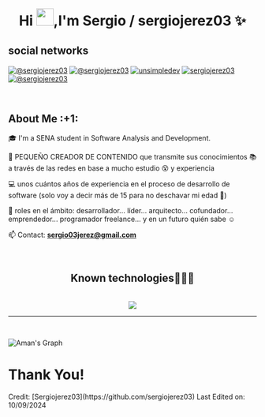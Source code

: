 <!--title-->
<h1 align="center">Hi <img src="https://media.giphy.com/media/hvRJCLFzcasrR4ia7z/giphy.gif" width="35">,I'm Sergio / sergiojerez03 ✨</h1>


<!--social networks-->
<h2>social networks</h2>
<p align="left">
<a href="https://www.youtube.com/@sergio03jerez" target="blank"><img align="center" src="https://img.shields.io/badge/YouTube-FF0000?style=for-the-badge&logo=youtube&logoColor=white" alt="@sergiojerez03"/></a>
<a href="https://www.tiktok.com/@sergio03jerez" target="blank"><img align="center" src="https://img.shields.io/badge/TikTok-000000?style=for-the-badge&logo=tiktok&logoColor=white" alt="@sergiojerez03"/></a>
<a href="https://linkedin.com/in/Sergio Andrés Jerez Pinzón" target="blank"><img align="center" src="https://img.shields.io/badge/LinkedIn-0077B5?style=for-the-badge&logo=linkedin&logoColor=white" alt="unsimpledev"/></a>
<a href="https://instagram.com/sergio03jerez" target="blank"><img align="center" src="https://img.shields.io/badge/instagram%20-%23E4405F.svg?&style=for-the-badge&logo=Instagram&logoColor=white" alt="sergiojerez03"/></a>
<a href = "mailto:sergio03jerez@gmail.com" target="blank"><img align="center" src="https://img.shields.io/badge/Gmail-D14836?style=for-the-badge&logo=gmail&logoColor=white" alt="@sergiojerez03"/></a>
  </p>
<br>


<!--About Me-->
<h2>About Me :+1:</h2>
<!--Intro start-->
<p align="left">
🎓 I'm a SENA student in Software Analysis and Development.

🎥 PEQUEÑO CREADOR DE CONTENIDO que transmite sus conocimientos 📚 a través de las redes en base a mucho estudio 😵 y experiencia

💻 unos cuántos años de experiencia en el proceso de desarrollo de software (solo voy a decir más de 15 para no deschavar mi edad 🙈)

📝 roles en el ámbito: desarrollador... líder... arquitecto... cofundador... emprendedor... programador freelance... y en un futuro quién sabe ☺️

📫 Contact: **sergio03jerez@gmail.com**
<!--Intro end-->
  </p>
  
<br>
<h2 align="center">Known technologies👨🏻‍💻</h2>
<!--Known technologies-->
<p align="center">
  <br>
  <a href="https://skillicons.dev">
    <img src="https://skillicons.dev/icons?i=vscode,html,css,git,github,mysql,php,androidstudio,flutter,dart,figma,ai,ps&theme=light"/>
  </a>
</p>

<hr>
<br>

![Aman's Graph](https://github-readme-activity-graph.vercel.app/graph?username=sergiojerez03&custom_title=sergio's%20GitHub%20Activity%20Graph&bg_color=0d1017&color=e8edf3&line=e8edf3&point=e8edf3&area_color=FFFFFF&title_color=FFFFFF&area=true)

<h1>Thank You! </h1>
<p>Credit: [Sergiojerez03](https://github.com/sergiojerez03)
Last Edited on: 10/09/2024</p>
